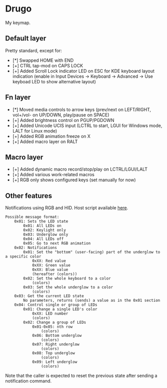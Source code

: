 # Drugo

My keymap. 

## Default layer
Pretty standard, except for:
- [*] Swapped HOME with END
- [+] CTRL tap-mod on CAPS LOCK
- [+] Added Scroll Lock indicator LED on ESC for KDE keyboard layout indication (enable in Input Devices → Keyboard → Advanced → Use keyboad LED to show alternative layout)

## Fn layer
- [*] Moved media controls to arrow keys (prev/next on LEFT/RIGHT, vol+/vol- on UP/DOWN, play/pause on SPACE)
- [+] Added brightness control on PGUP/PGDOWN
- [+] Added Unicode UCIS input (LCTRL to start, LGUI for Windows mode, LALT for Linux mode)
- [+] Added RGB animation freeze on X
- [+] Added macro layer on RALT

## Macro layer
- [+] Added dynamic macro record/stop/play on LCTRL/LGUI/LALT
- [+] Added various work-related macros
- [+] RGB only shows configured keys (set manually for now)

## Other features
Notifications using RGB and HID. Host script available [here](https://github.com/Drugantibus/qmk-hid-rgb).
```
Possible message format:
    0x01: Sets the LED state
        0x01: All LEDs on
        0x02: Keylight only
        0x03: Underglow only
        0x04: All LEDs off
        0x05: Go to next RGB animation
    0x02: Notifications
        0x01: Set the "bottom" (user-facing) part of the underglow to a specific color
            0xXX: Red value
            0xXX: Green value
            0xXX: Blue value
            (hereafter (colors))
        0x02: Set the whole keyboard to a color
            (colors)
        0x03: Set the whole underglow to a color
            (colors)
    0x03: Get the current LED state
        No parameters, returns (sends) a value as in the 0x01 section
    0x04: Control single or group of LEDs
        0x01: Change a single LED's color
            0xXX: LED number
            (colors)
        0x02: Change a group of LEDs
            0x01-0x05: nth row
                (colors)
            0x06: Bottom underglow
                (colors)
            0x07: Right underglow
                (colors)
            0x08: Top underglow
                (colors)
            0x09: Left underglow
                (colors)
```
Note that the caller is expected to reset the previous state after sending a notification command. 